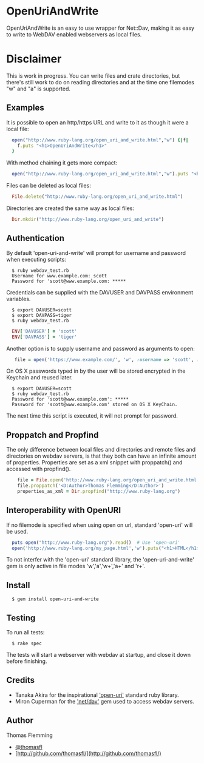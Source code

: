 OpenUriAndWrite
===============

OpenUriAndWrite is an easy to use wrapper for Net::Dav, making it as easy to write to WebDAV enabled webservers as local files.

# Disclaimer

This is work in progress. You can write files and crate directories, but there's still work to do on reading directories and at the time one filemodes "w" and "a" is supported.

Examples
--------

It is possible to open an http/https URL and write to it as though it were a local file:

```ruby
  open("http://www.ruby-lang.org/open_uri_and_write.html","w") {|f|
    f.puts "<h1>OpenUriAndWrite</h1>"
  }
```

With method chaining it gets more compact:

```ruby
  open("http://www.ruby-lang.org/open_uri_and_write.html","w").puts "<h1>OpenUriAndWrite</h1>"
```

Files can be deleted as local files:

```ruby
  File.delete("http://www.ruby-lang.org/open_uri_and_write.html")
```

Directories are created the same way as local files:

```ruby
  Dir.mkdir("http://www.ruby-lang.org/open_uri_and_write")
```

Authentication
--------------

By default 'open-uri-and-write' will prompt for username and password when executing scripts:

```
  $ ruby webdav_test.rb
  Username for www.example.com: scott
  Password for 'scott@www.example.com: *****
```

Credentials can be supplied with the DAVUSER and DAVPASS environment variables.

```
  $ export DAVUSER=scott
  $ export DAVPASS=tiger
  $ ruby webdav_test.rb
```

```ruby
  ENV['DAVUSER'] = 'scott'
  ENV['DAVPASS'] = 'tiger'
```

Another option is to supply username and password as arguments to open:

```ruby
   file = open('https://www.example.com/', 'w', :username => 'scott', :password => 'tiger')
```

On OS X passwords typed in by the user will be stored encrypted in the Keychain and reused later.

```
  $ export DAVUSER=scott
  $ ruby webdav_test.rb
  Password for 'scott@www.example.com': *****
  Password for 'scott@www.example.com' stored on OS X KeyChain.
```

The next time this script is executed, it will not prompt for password.

Proppatch and Propfind
----------------------

The only difference between local files and directories and remote files and directories on webdav servers, is that they both can have an infinite amount of properties. Properties are set as a xml snippet with proppatch() and accessed with propfind().

```ruby
    file = File.open('http://www.ruby-lang.org/open_uri_and_write.html','w')
    file.proppatch('<D:Author>Thomas Flemming</D:Author>')
    properties_as_xml = Dir.propfind("http://www.ruby-lang.org")
```

Interoperability with OpenURI
-----------------------------

If no filemode is specified when using open on url, standard 'open-uri' will be used.

```ruby
  puts open("http://www.ruby-lang.org").read()  # Use 'open-uri'
  open('http://www.ruby-lang.org/my_page.html','w').puts("<h1>HTML</h1>") # Use 'open-uri-and-write'
```

To not interfer with the 'open-uri' standard library, the 'open-uri-and-write' gem is only active in file modes 'w','a','w+','a+' and 'r+'.

Install
-------

```
  $ gem install open-uri-and-write
```

Testing
-------
To run all tests:

```
  $ rake spec
```

The tests will start a webserver with webdav at startup, and close it down before finishing.

Credits
-------

  * Tanaka Akira for the inspirational ['open-uri'](https://github.com/ruby/ruby/blob/trunk/lib/open-uri.rb) standard ruby library.
  * Miron Cuperman for the ['net/dav'](https://github.com/devrandom/net_dav) gem used to access webdav servers.

Author
------

Thomas Flemming

  * [@thomasfl](https://twitter.com/#!/thomasfl)
  * [http://github.com/thomasfl/](http://github.com/thomasfl/)
